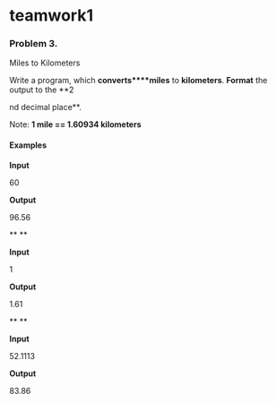 # teamwork1
### Problem 3.              
Miles to Kilometers

Write a program, which **converts****miles** to **kilometers**. **Format** the output
to the **2

nd decimal place**.

Note: **1 mile ==
1.60934 kilometers**

#### Examples

 

**Input**

 60

**Output**

 96.56

** **

 

**Input**

 1

**Output**

 1.61

** **

 

**Input**

 52.1113

**Output**

 83.86



 



 



 



 



 

